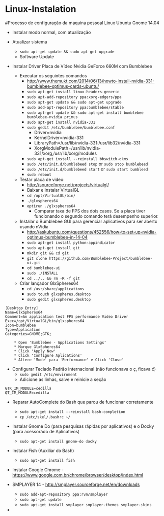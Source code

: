 Linux-Instalation
=================

#Processo de configuração da maquina pessoal Linux Ubuntu Gnome 14.04

- Instalar modo normal, com atualização

- Atualizar sistema
    * `sudo apt-get update && sudo apt-get upgrade`
    * Software Update
   
- Instalar Driver Placa de Vídeo Nvidia GeForce 660M com Bumblebee
    * Executar os seguintes comandos
        * http://www.themukt.com/2014/06/13/howto-install-nvidia-331-bumblebee-optimus-cards-ubuntu/
        * `sudo apt-get install linux-headers-generic`
        * `sudo apt-add-repository ppa:xorg-edgers/ppa`
        * `sudo apt-get update && sudo apt-get upgrade`
        * `sudo add-apt-repository ppa:bumblebee/stable`
        * `sudo apt-get update && sudo apt-get install bumblebee bumblebee-nvidia primus`
        * `sudo apt-get install nvidia-331`
        * `sudo gedit /etc/bumblebee/bumblebee.conf`
           * Driver=nvidia
           * KernelDriver=nvidia-331
           * LibraryPath=/usr/lib/nvidia-331:/usr/lib32/nvidia-331
           * XorgModulePath=/usr/lib/nvidia-331/xorg,/usr/lib/xorg/modules
        * `sudo apt-get install --reinstall bbswitch-dkms`
        * `sudo /etc/init.d/bumblebeed stop` or `sudo stop bumblebeed`
        * `sudo /etc/init.d/bumblebeed start` or `sudo start bumbleed`
        * `sudo reboot`
    * Testar placa de video
        * http://sourceforge.net/projects/virtualgl/
        * Baixar e instalar VirtualGL
        * `cd /opt/VirtualGL/bin/`
        * `./glxspheres64`
        * `optirun ./glxspheres64`
            * Comparar taxa de FPS dos dois casos. Se a placa tiver funcionando o segundo comando terá desempenho superior.
    * Instalar o Bumblebee GUI para gerenciar aplicativos para ser aberto usando nVidia
        * http://askubuntu.com/questions/452556/how-to-set-up-nvidia-optimus-bumblebee-in-14-04
        * `sudo apt-get install python-appindicator`
        * `sudo apt-get install git`
        * `mkdir git && cd git`
        * `git clone https://github.com/Bumblebee-Project/bumblebee-ui.git`
        * `cd bumblebee-ui`
        * `sudo ./INSTALL`
        * `cd ../.. && rm -R -f git`
    * Criar lançador GlxSpheres64
        * `cd /usr/share/applications`
        * `sudo touch glxspheres.desktop`
        * `sudo gedit glxspheres.desktop`
```
[Desktop Entry]
Name=GlxSpheres64
Comment=An application test FPS performance Video Driver
Exec=/opt/VirtualGL/bin/glxspheres64
Icon=bumblebee
Type=Application
Categories=GNOME;GTK;
```
        * Open 'Bumblebee - Applications Settings'
        * Marque GlxSpheres64
        * Click 'Apply Now'
        * Click 'Configure Aplications'
        * Altere 'Mode' para 'Performance' e Click 'Close'
        
- Configurar Teclado Padrão internacional (não funcionava o ç, ficava ć)
   * `sudo gedit /etc/enviroment`
   * Adicione as linhas, salve e reinicie a seção
```
GTK_IM_MODULE=cedilla
QT_IM_MODULE=cedilla
```

- Reparar AutoComplete do Bash que parou de funcionar corretamente
   * `sudo apt-get install --reinstall bash-completion`
   * `cp /etc/skel/.bashrc ~/`

- Instalar Gnome Do (para pesquisas rápidas por aplicativos) e o Docky (para acessorádo de Aplicativos)
   * `sudo apt-get install gnome-do docky`

- Instalar Fish (Auxiliar do Bash)
   * `sudo apt-get install fish` 

- Instalar Google Chrome - https://www.google.com.br/chrome/browser/desktop/index.html

- SMPLAYER 14 - http://smplayer.sourceforge.net/en/downloads
   * `sudo add-apt-repository ppa:rvm/smplayer` 
   * `sudo apt-get update`
   * `sudo apt-get install smplayer smplayer-themes smplayer-skins` 

- 
